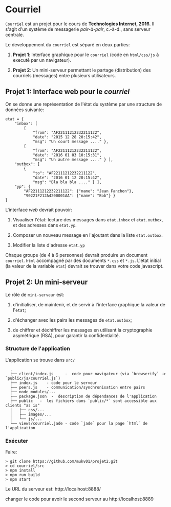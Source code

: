 # Courriel

`Courriel` est un projet  pour le cours de
__Technologies Internet, 2016__.
Il s'agit d'un système de messagerie _pair-à-pair_,
c.-à-d., sans serveur centrale.

Le developpement du `courriel` est séparé en deux parties:

1.  __Projet 1__: Interface graphique pour le `courriel` (code en `html/css/js`
    à executê par un navigateur).

2.  __Projet 2__: Un mini-serveur permettant le partage (distribution)
    des courriels (messages) entre plusieurs utilisateurs.

## Projet 1: Interface web pour le _courriel_

On se donne une représentation de l'état du système par une structure
de données suivante:

    etat = {
        "inbox": [
            {
                "from": "AF22111212232211122",
                "date": "2015 12 28 20:15:42",
                "msg": "Un court message ...." },
            {
                "from": "AF22111212232211122",
                "date": "2016 01 03 10:15:31",
                "msg": "Un autre message ...." } ],
        "outbox": [
            {
                "to": "AF22111212232211122",
                "date": "2016 01 12 20:15:42",
                "msg": "Bla bla bla ...." } ],
        "yp": {
            "AF22111212232211122": {"name": "Jean Fanchon"},
            "90221F212A4200001AA": {"name": "Bob"} }
    }

L'interface _web_ devrait pouvoir:

1.  Visualiser l'état: lecture des messages dans `etat.inbox` et
`etat.outbox`, et des adresses dans `etat.yp`.

2.  Composer un nouveau message en l'ajoutant dans la liste `etat.outbox`.

3.  Modifier la liste d'adresse `etat.yp`

Chaque groupe (de 4 à 6 personnes) devrait produire un document
`courriel.html` accompagné par des documents `*.css` et `*.js`. L'état
initial (la valeur de la variable `etat`) devrait se trouver dans votre
code javascript.

## __Projet 2__: Un mini-serveur

Le rôle de `mini-serveur` est:

1. d'initialiser, de maintenir, et de servir à l'interface graphique
la valeur de l'`etat`;

2. d'échanger avec les pairs les messages de `etat.outbox`;

3. de chiffrer et déchiffrer les messages en utilisant la
cryptographie asymétrique (RSA), pour garantir la confidentialité.


### Structure de l'application

L'application se trouve dans `src/`

      .
      ├── client/index.js     -  code pour navigateur (via `browserify` -> `public/js/courriel.js`)
      ├── index.js    - code pour le serveur
      ├── peers.js    - communication/synchronisation entre pairs
      ├── node_modules/...
      ├── package.json  -  description de dépendances de l'application
      ├── public   -  les fichiers dans `public/*` sont accessible aux clients "as is"
      │   ├── css/...
      │   ├── images/...
      │   └── js/...
      └── views/courriel.jade - code `jade` pour la page `html` de l'application

### Exécuter

Faire:

    > git clone https://github.com/mukv01/projet2.git
    > cd courriel/src
    > npm install
    > npm run build
    > npm start

Le URL du serveur est: http://localhost:8888/

changer le code pour avoir le second serveur au http://localhost:8889
